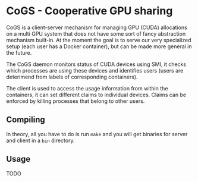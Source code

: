CoGS - Cooperative GPU sharing
==============================

CoGS is a client-server mechanism for managing GPU (CUDA) allocations on a multi GPU system that does not have some sort of fancy abstraction mechanism built-in. At the moment the goal is to serve our very specialized setup (each user has a Docker container), but can be made more general in the future.

The CoGS daemon monitors status of CUDA devices using SMI, it checks which processes are using these devices and identifies users (users are deterimend from labels of corresponding containers).

The client is used to access the usage information from within the containers, it can set different claims to individual devices. Claims can be enforced by killing processes that belong to other users.


Compiling
---------

In theory, all you have to do is run `make` and you will get binaries for server and client in a `bin` directory.

Usage
-----

TODO

